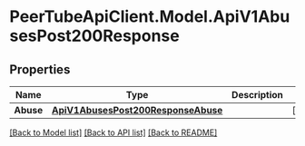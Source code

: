 # PeerTubeApiClient.Model.ApiV1AbusesPost200Response

## Properties

Name | Type | Description | Notes
------------ | ------------- | ------------- | -------------
**Abuse** | [**ApiV1AbusesPost200ResponseAbuse**](ApiV1AbusesPost200ResponseAbuse.md) |  | [optional] 

[[Back to Model list]](../README.md#documentation-for-models) [[Back to API list]](../README.md#documentation-for-api-endpoints) [[Back to README]](../README.md)

